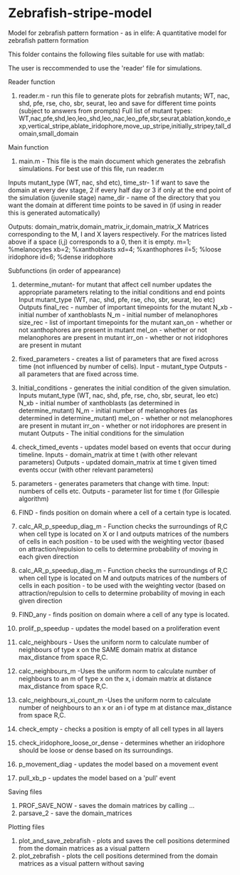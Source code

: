 # Zebrafish-stripe-model
Model for zebrafish pattern formation - as in elife: A quantitative model for zebrafish pattern formation

This folder contains the following files suitable for use with matlab:

The user is reccommended to use the 'reader' file for simulations.

Reader function
1. reader.m - run this file to generate plots for zebrafish mutants; WT, nac, shd, pfe, rse, cho, sbr, seurat, leo and save for different time points (subject to answers from prompts)
Full list of mutant types:
WT,nac,pfe,shd,leo,leo_shd,leo_nac,leo_pfe,sbr,seurat,ablation,kondo_exp,vertical_stripe,ablate_iridophore,move_up_stripe,initially_stripey,tall_domain,small_domain

Main function
1. main.m - This file is the main document which generates the zebrafish simulations. For best use of this file, run reader.m

Inputs 
mutant_type (WT, nac, shd etc), 
time_str- 1 if want to save the domain at every dev stage, 2 if every half day or 3 if only at the end point of the simulation (juvenile stage)
name_dir - name of the directory that you want the domain at different time points to be saved in (if using in reader this is generated automatically)

Outputs:
domain_matrix,domain_matrix_ir,domain_matrix_X
Matrices corresponding to the M, I and X layers respectively.
For the matrices listed above if a space (i,j) corresponds to a 0, then it is empty.
m=1; %melanocytes
xb=2; %xanthoblasts
xd=4; %xanthophores
il=5; %loose iridophore
id=6; %dense iridophore

Subfunctions (in order of appearance)

1. determine_mutant- for mutant that affect cell number updates the appropriate parameters relating to the initial conditions and end points
Input
mutant_type (WT, nac, shd, pfe, rse, cho, sbr, seurat, leo etc)
Outputs
final_rec - number of important timepoints for the mutant
N_xb - initial number of xanthoblasts
N_m - initial number of melanophores
size_rec - list of important timepoints for the mutant
xan_on - whether or not xanthophores are present in mutant
mel_on - whether or not melanophores are present in mutant
irr_on - whether or not iridophores are present in mutant

2. fixed_parameters - creates a list of parameters that are fixed across time (not influenced by number of cells).
Input - mutant_type
Outputs - all parameters that are fixed across time.

3. Initial_conditions - generates the initial condition of the given simulation.
Inputs
mutant_type (WT, nac, shd, pfe, rse, cho, sbr, seurat, leo etc)
N_xb - initial number of xanthoblasts (as determined in determine_mutant)
N_m - initial number of melanophores (as determined in determine_mutant)
mel_on - whether or not melanophores are present in mutant
irr_on - whether or not iridophores are present in mutant
Outputs - The initial conditions for the simulation

4. check_timed_events - updates model based on events that occur during timeline.
Inputs - domain_matrix at time  t (with other relevant parameters)
Outputs - updated domain_matrix at time  t given timed events occur (with other relevant parameters)

5. parameters - generates parameters that change with time.
Input: numbers of cells etc.
Outputs - parameter list for time t (for Gillespie algorithm)

6. FIND - finds position on domain where a cell of a certain type is located.

7. calc_AR_p_speedup_diag_m - Function checks the surroundings of R,C when cell type is located on X or I and outputs matrices of the numbers of cells in each position - to be used with the weighting vector (based on attraction/repulsion to cells to determine probability of moving in each given direction

8. calc_AR_p_speedup_diag_m - Function checks the surroundings of R,C when cell type is located on M and outputs matrices of the numbers of cells in each position - to be used with the weighting vector (based on attraction/repulsion to cells to determine probability of moving in each given direction

9. FIND_any - finds position on domain where a cell of any type is located.

10. prolif_p_speedup - updates the model based on a proliferation event

11. calc_neighbours - Uses the uniform norm to calculate number of neighbours of type x on the SAME domain matrix at distance max_distance from space R,C.

12. calc_neighbours_m -Uses the uniform norm to calculate number of neighbours to an m of type x on the x, i domain matrix at distance max_distance from space R,C.

13. calc_neighbours_xi_count_m -Uses the uniform norm to calculate number of neighbours to an x or an i of type m at distance max_distance from space R,C.

14. check_empty - checks a position is empty of all cell types in all layers

15. check_iridophore_loose_or_dense - determines whether an iridophore should be loose or dense based on its surroundings.

16. p_movement_diag - updates the model based on a movement event

17. pull_xb_p - updates the model based on a 'pull' event

Saving files
1. PROF_SAVE_NOW - saves the domain matrices by calling ...
2. parsave_2 - save the domain_matrices

Plotting files
1. plot_and_save_zebrafish - plots and saves the cell positions determined from the domain matrices as a visual pattern
2. plot_zebrafish - plots the cell positions determined from the domain matrices as a visual pattern without saving



